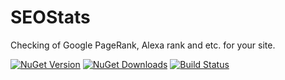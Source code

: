 # SEOStats
Checking of Google PageRank, Alexa rank and etc. for your site.

[![NuGet Version](http://img.shields.io/nuget/v/TAlex.SEOStats.svg?style=flat)](https://www.nuget.org/packages/TAlex.SEOStats/) [![NuGet Downloads](http://img.shields.io/nuget/dt/TAlex.SEOStats.svg?style=flat)](https://www.nuget.org/packages/TAlex.SEOStats/)
[![Build Status](https://travis-ci.org/T-Alex/SEOStats.svg?branch=master)](https://travis-ci.org/T-Alex/SEOStats)
